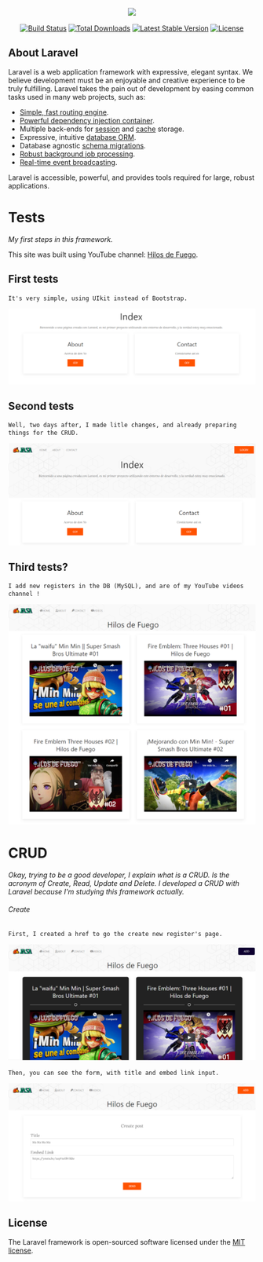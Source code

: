 <p align="center"><a href="https://laravel.com" target="_blank"><img src="https://raw.githubusercontent.com/laravel/art/master/logo-lockup/5%20SVG/2%20CMYK/1%20Full%20Color/laravel-logolockup-cmyk-red.svg" width="400"></a></p>

<p align="center">
<a href="https://travis-ci.org/laravel/framework"><img src="https://travis-ci.org/laravel/framework.svg" alt="Build Status"></a>
<a href="https://packagist.org/packages/laravel/framework"><img src="https://img.shields.io/packagist/dt/laravel/framework" alt="Total Downloads"></a>
<a href="https://packagist.org/packages/laravel/framework"><img src="https://img.shields.io/packagist/v/laravel/framework" alt="Latest Stable Version"></a>
<a href="https://packagist.org/packages/laravel/framework"><img src="https://img.shields.io/packagist/l/laravel/framework" alt="License"></a>
</p>

## About Laravel

Laravel is a web application framework with expressive, elegant syntax. We believe development must be an enjoyable and creative experience to be truly fulfilling. Laravel takes the pain out of development by easing common tasks used in many web projects, such as:

- [Simple, fast routing engine](https://laravel.com/docs/routing).
- [Powerful dependency injection container](https://laravel.com/docs/container).
- Multiple back-ends for [session](https://laravel.com/docs/session) and [cache](https://laravel.com/docs/cache) storage.
- Expressive, intuitive [database ORM](https://laravel.com/docs/eloquent).
- Database agnostic [schema migrations](https://laravel.com/docs/migrations).
- [Robust background job processing](https://laravel.com/docs/queues).
- [Real-time event broadcasting](https://laravel.com/docs/broadcasting).

Laravel is accessible, powerful, and provides tools required for large, robust applications.

# Tests
*My first steps in this framework.*

This site was built using YouTube channel: [Hilos de Fuego](https://www.youtube.com/channel/UCm-g2KbMuqYgLU15wz0JYWg).

## First tests
```
It's very simple, using UIkit instead of Bootstrap.
```
![testImage](https://raw.githubusercontent.com/Jasa-Hollow/Laravel_test/main/secondTest.png)

## Second tests
```
Well, two days after, I made litle changes, and already preparing things for the CRUD.
```
![testImage](https://raw.githubusercontent.com/Jasa-Hollow/Laravel_test/main/thirdTest.png)

## Third tests?
```
I add new registers in the DB (MySQL), and are of my YouTube videos channel !
```
![testImage](https://raw.githubusercontent.com/Jasa-Hollow/Laravel_test/main/fourthTest.png)


# CRUD

*Okay, trying to be a good developer, I explain what is a CRUD. Is the acronym of Create, Read, Update and Delete.
I developed a CRUD with Laravel because I'm studying this framework actually.*

###### *Create*
```
First, I created a href to go the create new register's page.
```
![testImage](https://raw.githubusercontent.com/Jasa-Hollow/Laravel_test/main/crud_img/C-1.png)

```
Then, you can see the form, with title and embed link input.
```
![testImage](https://raw.githubusercontent.com/Jasa-Hollow/Laravel_test/main/crud_img/C-2.png)

## License

The Laravel framework is open-sourced software licensed under the [MIT license](https://opensource.org/licenses/MIT).
